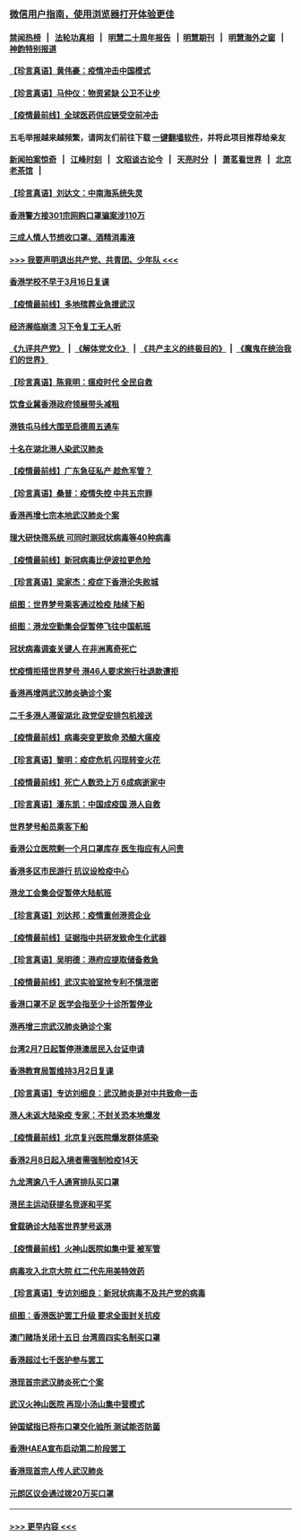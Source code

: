 ### [微信用户指南，使用浏览器打开体验更佳](https://github.com/gfw-breaker/banned-news1/blob/master/indexes/wechat-guide.md?t=0)
#### [禁闻热榜](热点新闻.md?t=0)  &nbsp;&nbsp;|&nbsp;&nbsp; [法轮功真相](https://github.com/gfw-breaker/truth/blob/master/README.md?t=0) &nbsp;&nbsp;|&nbsp;&nbsp; [明慧二十周年报告](https://github.com/gfw-breaker/mh-reports/blob/master/README.md?t=0) &nbsp;&nbsp;|&nbsp;&nbsp;[明慧期刊](https://github.com/gfw-breaker/mh-qikan) &nbsp;&nbsp;|&nbsp;&nbsp; [明慧海外之窗](https://github.com/gfw-breaker/mh-news/blob/master/README.md?t=0) &nbsp;&nbsp;|&nbsp;&nbsp; [神韵特别报道](https://github.com/gfw-breaker/mh-news/blob/master/shenyun.md?t=0)
#### [【珍言真语】黄伟豪：疫情冲击中国模式](../pages/nsc415/n11873482.md?t=02170844) 
#### [【珍言真语】马仲仪：物资紧缺 公卫不让步](../pages/nsc415/n11872315.md?t=02170844) 
#### [【疫情最前线】全球医药供应链受空前冲击](../pages/nsc415/n11869614.md?t=02170844) 
#### 五毛举报越来越频繁，请网友们前往下载 [一键翻墙软件](https://github.com/gfw-breaker/ssr-accounts)，并将此项目推荐给亲友
#### [新闻拍案惊奇](https://github.com/gfw-breaker/banned-news1/blob/master/pages/link4.md) &nbsp;&nbsp;|&nbsp;&nbsp; [江峰时刻](https://github.com/gfw-breaker/banned-news1/blob/master/pages/link4.md) &nbsp;&nbsp;|&nbsp;&nbsp; [文昭谈古论今](https://github.com/gfw-breaker/banned-news1/blob/master/pages/link4.md) &nbsp;&nbsp;|&nbsp;&nbsp; [天亮时分](https://github.com/gfw-breaker/banned-news1/blob/master/pages/link4.md) &nbsp;&nbsp;|&nbsp;&nbsp; [萧茗看世界](https://github.com/gfw-breaker/banned-news1/blob/master/pages/link4.md) &nbsp;&nbsp;|&nbsp;&nbsp; [北京老茶馆](https://github.com/gfw-breaker/banned-news1/blob/master/pages/link4.md) &nbsp;&nbsp;|&nbsp;&nbsp; 
#### [【珍言真语】刘达文：中南海系统失灵](../pages/nsc415/n11869465.md?t=02170844) 
#### [香港警方接301宗网购口罩骗案涉110万](../pages/nsc415/n11867572.md?t=02170844) 
#### [三成人情人节想收口罩、酒精消毒液](../pages/nsc415/n11867523.md?t=02170844) 
#### [>>> 我要声明退出共产党、共青团、少年队 <<<](https://github.com/begood0513/goodnews/blob/master/quit/letter.md) 
#### [香港学校不早于3月16日复课](../pages/nsc415/n11867498.md?t=02170844) 
#### [【疫情最前线】多地殡葬业急援武汉](../pages/nsc415/n11866914.md?t=02170844) 
#### [经济濒临崩溃 习下令复工无人听](../pages/nsc415/n11867269.md?t=02170844) 
#### [《九评共产党》](https://github.com/begood0513/9ping.md/blob/master/README.md) &nbsp;|&nbsp; [《解体党文化》](../../../../jtdwh.md/blob/master/README.md)  &nbsp;|&nbsp; [《共产主义的终极目的》](../../../../gczydzjmd.md/blob/master/README.md) &nbsp;|&nbsp; [《魔鬼在统治我们的世界》](../../../../mgztzwmdsj.md/blob/master/README.md) 
#### [【珍言真语】陈竟明：瘟疫时代 全民自救](../pages/nsc415/n11866765.md?t=02170844) 
#### [饮食业冀香港政府领展带头减租](../pages/nsc415/n11864876.md?t=02170844) 
#### [港铁屯马线大围至启德周五通车](../pages/nsc415/n11864842.md?t=02170844) 
#### [十名在湖北港人染武汉肺炎](../pages/nsc415/n11864807.md?t=02170844) 
#### [【疫情最前线】广东急征私产 趁危军管？](../pages/nsc415/n11864205.md?t=02170844) 
#### [【珍言真语】桑普：疫情失控 中共五宗罪](../pages/nsc415/n11864157.md?t=02170844) 
#### [香港再增七宗本地武汉肺炎个案](../pages/nsc415/n11862405.md?t=02170844) 
#### [理大研快筛系统 可同时测冠状病毒等40种病毒](../pages/nsc415/n11862376.md?t=02170844) 
#### [【疫情最前线】新冠病毒比伊波拉更危险](../pages/nsc415/n11862199.md?t=02170844) 
#### [【珍言真语】梁家杰：疫症下香港沦失败城](../pages/nsc415/n11861588.md?t=02170844) 
#### [组图：世界梦号乘客通过检疫 陆续下船](../pages/nsc415/n11858302.md?t=02170844) 
#### [组图：港龙空勤集会促暂停飞往中国航班](../pages/nsc415/n11858190.md?t=02170844) 
#### [冠状病毒调查关键人 在非洲离奇死亡](../pages/nsc415/n11859798.md?t=02170844) 
#### [忧疫情拒搭世界梦号 港46人要求旅行社退款遭拒](../pages/nsc415/n11859849.md?t=02170844) 
#### [香港再增两武汉肺炎确诊个案](../pages/nsc415/n11859833.md?t=02170844) 
#### [二千多港人滞留湖北 政党促安排包机接送](../pages/nsc415/n11859831.md?t=02170844) 
#### [【疫情最前线】病毒突变更致命 恐酿大瘟疫](../pages/nsc415/n11859604.md?t=02170844) 
#### [【珍言真语】黎明：疫症危机 闪现转变火花](../pages/nsc415/n11859199.md?t=02170844) 
#### [【疫情最前线】死亡人数恐上万 6成病逝家中](../pages/nsc415/n11856687.md?t=02170844) 
#### [【珍言真语】潘东凯：中国成疫国 港人自救](../pages/nsc415/n11856962.md?t=02170844) 
#### [世界梦号船员乘客下船](../pages/nsc415/n11856883.md?t=02170844) 
#### [香港公立医院剩一个月口罩库存 医生指应有人问责](../pages/nsc415/n11856875.md?t=02170844) 
#### [香港多区市民游行 抗议设检疫中心](../pages/nsc415/n11856866.md?t=02170844) 
#### [港龙工会集会促暂停大陆航班](../pages/nsc415/n11856840.md?t=02170844) 
#### [【珍言真语】刘达邦：疫情重创港资企业](../pages/nsc415/n11854274.md?t=02170844) 
#### [【疫情最前线】证据指中共研发致命生化武器](../pages/nsc415/n11853087.md?t=02170844) 
#### [【珍言真语】吴明德：港府应提取储备救急](../pages/nsc415/n11852734.md?t=02170844) 
#### [【疫情最前线】武汉实验室抢专利不慎泄密](../pages/nsc415/n11850310.md?t=02170844) 
#### [香港口罩不足 医学会指至少十诊所暂停业](../pages/nsc415/n11850301.md?t=02170844) 
#### [港再增三宗武汉肺炎确诊个案](../pages/nsc415/n11850328.md?t=02170844) 
#### [台湾2月7日起暂停港澳居民入台证申请](../pages/nsc415/n11850304.md?t=02170844) 
#### [香港教育局暂维持3月2日复课](../pages/nsc415/n11850260.md?t=02170844) 
#### [【珍言真语】专访刘细良：武汉肺炎是对中共致命一击](../pages/nsc415/n11849934.md?t=02170844) 
#### [港人未返大陆染疫 专家：不封关恐本地爆发](../pages/nsc415/n11848021.md?t=02170844) 
#### [【疫情最前线】北京复兴医院爆发群体感染](../pages/nsc415/n11847626.md?t=02170844) 
#### [香港2月8日起入境者需强制检疫14天](../pages/nsc415/n11847658.md?t=02170844) 
#### [九龙湾逾八千人通宵排队买口罩](../pages/nsc415/n11847647.md?t=02170844) 
#### [港民主运动获提名竞逐和平奖](../pages/nsc415/n11847633.md?t=02170844) 
#### [曾载确诊大陆客世界梦号返港](../pages/nsc415/n11847608.md?t=02170844) 
#### [【疫情最前线】火神山医院如集中营 被军管](../pages/nsc415/n11847524.md?t=02170844) 
#### [病毒攻入北京大院 红二代先用美特效药](../pages/nsc415/n11847427.md?t=02170844) 
#### [【珍言真语】专访刘细良：新冠状病毒不及共产党的病毒](../pages/nsc415/n11847164.md?t=02170844) 
#### [组图：香港医护罢工升级 要求全面封关抗疫](../pages/nsc415/n11844107.md?t=02170844) 
#### [澳门赌场关闭十五日 台湾周四实名制买口罩](../pages/nsc415/n11845083.md?t=02170844) 
#### [香港超过七千医护参与罢工](../pages/nsc415/n11845051.md?t=02170844) 
#### [港现首宗武汉肺炎死亡个案](../pages/nsc415/n11844998.md?t=02170844) 
#### [武汉火神山医院 再现小汤山集中营模式](../pages/nsc415/n11844763.md?t=02170844) 
#### [钟国斌指已将布口罩交化验所 测试能否防菌](../pages/nsc415/n11842783.md?t=02170844) 
#### [香港HAEA宣布启动第二阶段罢工](../pages/nsc415/n11842723.md?t=02170844) 
#### [香港现首宗人传人武汉肺炎](../pages/nsc415/n11842766.md?t=02170844) 
#### [元朗区议会通过拨20万买口罩](../pages/nsc415/n11842754.md?t=02170844) 

----
#### [ >>> 更早内容 <<< ](../indexes/nsc415-earlier.md)

